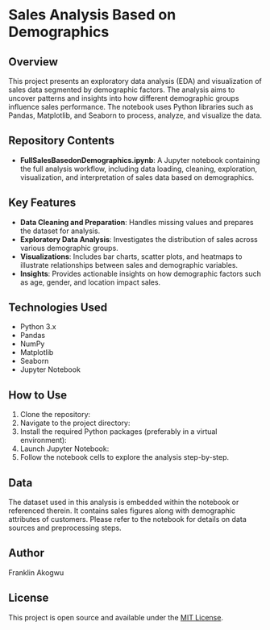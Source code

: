 # Sales Analysis Based on Demographics

## Overview
This project presents an exploratory data analysis (EDA) and visualization of sales data segmented by demographic factors. The analysis aims to uncover patterns and insights into how different demographic groups influence sales performance. The notebook uses Python libraries such as Pandas, Matplotlib, and Seaborn to process, analyze, and visualize the data.

## Repository Contents
- **FullSalesBasedonDemographics.ipynb**: A Jupyter notebook containing the full analysis workflow, including data loading, cleaning, exploration, visualization, and interpretation of sales data based on demographics.

## Key Features
- **Data Cleaning and Preparation**: Handles missing values and prepares the dataset for analysis.
- **Exploratory Data Analysis**: Investigates the distribution of sales across various demographic groups.
- **Visualizations**: Includes bar charts, scatter plots, and heatmaps to illustrate relationships between sales and demographic variables.
- **Insights**: Provides actionable insights on how demographic factors such as age, gender, and location impact sales.

## Technologies Used
- Python 3.x
- Pandas
- NumPy
- Matplotlib
- Seaborn
- Jupyter Notebook

## How to Use
1. Clone the repository:
2. Navigate to the project directory:
3. Install the required Python packages (preferably in a virtual environment):
4. Launch Jupyter Notebook:
5. Follow the notebook cells to explore the analysis step-by-step.

## Data
The dataset used in this analysis is embedded within the notebook or referenced therein. It contains sales figures along with demographic attributes of customers. Please refer to the notebook for details on data sources and preprocessing steps.

## Author
Franklin Akogwu

## License
This project is open source and available under the [MIT License](LICENSE).

